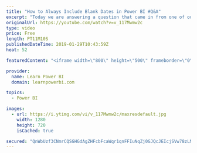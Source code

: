 ```yaml
---
title: "How to Always Include Blank Dates in Power BI #Q&A"
excerpt: "Today we are answering a question that came in from one of our Learn Power BI Family members, Venkatesh. 👉 Download Power BI File in Video at https://web.learnpowerbi.com/download/  👉 FREE Power BI Step-by-Step Tutorial http://web.learnpowerbi.com/tutorial 👉 Download Accompanying PBIX Files for Video"
originalUrl: https://youtube.com/watch?v=v_117Mwmw2c
type: video
price: Free
length: PT11M10S
publishedDateTime: 2019-01-29T10:43:59Z
heat: 52

featuredContent: "<iframe width=\"800\" height=\"500\" frameborder=\"0\" src=\"https://www.youtube.com/embed/v_117Mwmw2c\" allow=\"accelerometer; autoplay; encrypted-media; gyroscope; picture-in-picture\" allowfullscreen></iframe>"

provider:
  name: Learn Power BI
  domain: learnpowerbi.com

topics:
  - Power BI

images:
  - url: https://i.ytimg.com/vi/v_117Mwmw2c/maxresdefault.jpg
    width: 1280
    height: 720
    isCached: true

secured: "QnWbUzf3CNmrCQSGHGdAgZHFcbFcaWqr1qnFFIuNqZj0GJQcJEIcjSVw78zLMFP8ugCft6MfRWQh6Urk140xW5yEA7XwcDyQdXF41W5nky3Q+qhCynLSzJgKsooLDteR1kWcO+WPcrwwlwKU6brQl1eMu7oF+8xIu+5WIcEtP2p17EOJt7BuQYdcQaVSpjPjvNYRLwQbDeheLcJ29fmFHWKfaixO7hd5ZC02It7Y5ip6vxLjb8txlkQrOGuH7WWp9qTyGGljvU1W4izbtrsawrmeTmF01yqeXGnZDBNsc4H3QqYgmqJqjN1DlZVLn9qnpwGaiKi8Z9LZBuz3EVjqCOlfCrmitk0jrvnxTxp8xJF4dcGNAVuPebEylZtqbbcw5muDY9Y0oYDcHgbfrI2c92Tk0HQyijjmFqDQmi/wTJs=;bSMQ7Pd343nkw6M18PtzYw=="
---
```


